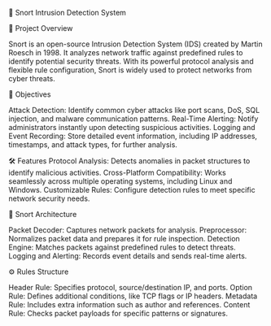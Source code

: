 🚀 Snort Intrusion Detection System

📌 Project Overview

Snort is an open-source Intrusion Detection System (IDS) created by Martin Roesch in 1998. It analyzes network traffic against predefined rules to identify potential security threats. With its powerful protocol analysis and flexible rule configuration, Snort is widely used to protect networks from cyber threats.

🎯 Objectives

Attack Detection: Identify common cyber attacks like port scans, DoS, SQL injection, and malware communication patterns.
Real-Time Alerting: Notify administrators instantly upon detecting suspicious activities.
Logging and Event Recording: Store detailed event information, including IP addresses, timestamps, and attack types, for further analysis.

🛠️ Features
Protocol Analysis: Detects anomalies in packet structures to identify malicious activities.
Cross-Platform Compatibility: Works seamlessly across multiple operating systems, including Linux and Windows.
Customizable Rules: Configure detection rules to meet specific network security needs.

🧩 Snort Architecture

Packet Decoder: Captures network packets for analysis.
Preprocessor: Normalizes packet data and prepares it for rule inspection.
Detection Engine: Matches packets against predefined rules to detect threats.
Logging and Alerting: Records event details and sends real-time alerts.

⚙️ Rules Structure

Header Rule: Specifies protocol, source/destination IP, and ports.
Option Rule: Defines additional conditions, like TCP flags or IP headers.
Metadata Rule: Includes extra information such as author and references.
Content Rule: Checks packet payloads for specific patterns or signatures.
